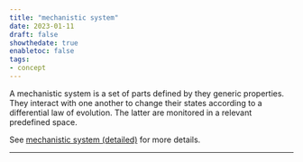 ```yaml
---
title: "mechanistic system"
date: 2023-01-11
draft: false
showthedate: true
enabletoc: false
tags:
- concept
---
```


A mechanistic system is a set of parts defined by they generic properties. They interact with one another to change their states according to a differential law of evolution. The latter are monitored in a relevant predefined space. 

See [mechanistic system (detailed)](concept/mechanistic%20system%20(detailed).md) for more details.

---------- 

